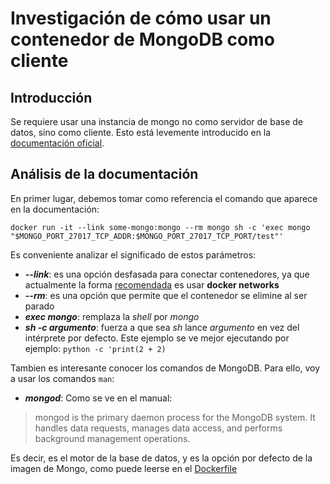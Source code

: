 # Investigación de cómo usar un contenedor de MongoDB como cliente

## Introducción

Se requiere usar una instancia de mongo no como servidor de base de datos, sino como cliente. Esto está levemente introducido en la [documentación oficial](https://hub.docker.com/_/mongo/).

## Análisis de la documentación

En primer lugar, debemos tomar como referencia el comando que aparece en la documentación:

```shell
docker run -it --link some-mongo:mongo --rm mongo sh -c 'exec mongo "$MONGO_PORT_27017_TCP_ADDR:$MONGO_PORT_27017_TCP_PORT/test"'
```

Es conveniente analizar el significado de estos parámetros:

* ***--link***: es una opción desfasada para conectar contenedores, ya que actualmente la forma [recomendada](https://stackoverflow.com/questions/41294305/docker-compose-difference-between-network-and-link/41294598#41294598) es usar **docker networks**
* ***--rm***: es una opción que permite que el contenedor se elimine al ser parado
* ***exec mongo***: remplaza la *shell* por *mongo*
* ***sh -c argumento***: fuerza a que sea *sh* lance *argumento* en vez del intérprete por defecto. Este ejemplo se ve mejor ejecutando por ejemplo: ```python -c 'print(2 + 2)```


Tambien es interesante conocer los comandos de MongoDB. Para ello, voy a usar los comandos ```man```:

* ***mongod***:  Como se ve en el manual:

>mongod  is  the  primary  daemon process for the MongoDB system. It handles data requests, manages data access, and performs background management operations.

Es decir, es el motor de la base de datos, y es la opción por defecto de la imagen de Mongo, como puede leerse en el [Dockerfile](https://github.com/docker-library/mongo/blob/58bdba62b65b1d1e1ea5cbde54c1682f120e0676/3.0/Dockerfile)